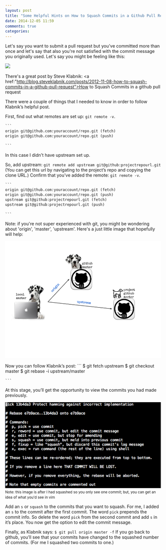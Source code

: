```yaml
---
layout: post
title: "Some Helpful Hints on How to Squash Commits in a Github Pull Request"
date: 2014-12-05 11:59
comments: true
categories: 
---
```


Let's say you want to submit a pull request but you've committed more than once and let's say that also you're not satisfied with the commit message you originally used.  Let's say you might be feeling like this:

<img src="http://1.bp.blogspot.com/-AZNV9I1nBF4/UB6SvKtIR6I/AAAAAAAAAWY/fk8_oWh9JCI/s1600/midvale+school+for+the+gifted.jpg"/>

There's a great post by Steve Klabnik: <a href:"http://blog.steveklabnik.com/posts/2012-11-08-how-to-squash-commits-in-a-github-pull-request">How to Squash Commits in a github pull request</a>

There were a couple of things that I needed to know in order to follow Klabnik’s helpful post.

First, find out what remotes are set up: `git remote -v`.	
	
	```
	origin git@github.com:youraccount/repo.git (fetch)
	origin git@github.com:youraccount/repo.git (push)

	```
In this case I didn't have upstream set up.

So, add upstream: `git remote add upstream git@github:projectrepourl.git`  (You can get this url by navigating to the project’s repo and copying the clone URL.) 
Confirm that you’ve added the remote: `git remote -v`.

	```
	origin git@github.com:youraccount/repo.git (fetch)
	origin git@github.com:youraccount/repo.git (push)
	upstream git@github:projectrepourl.git (fetch)
	upstream git@github:projectrepourl.git (push)
	
	```
Note: if you're not super experienced with git, you might be wondering about 'origin', 'master', 'upstream'.  Here's a just little image that hopefully will help:

<img src="/images/git.png"/>


Now you can follow Klabnik’s post:
	```
	$ git fetch upstream
	$ git checkout master
	$ git rebase -i upstream/master

	```

At this stage, you’ll get the opportunity to view the commits you had made previously. 

<img src="../images/editcommits.png"/>
<small>Note: this image is after I had squashed so you only see one commit; but, you can get an idea of what you'd see in vim</small>

Add an `s` or `squash` to the commits that you want to squash. For me, I added an `s` to the commit after the first commit.  The word `pick` prepends the commit info.  So delete the word `pick` from the second commit and add `s` in it’s place. You now get the option to edit the commit message.

Finally, as Klabnik says: `$ git pull origin master -f`
If you go back to github, you’ll see that your commits have changed to the squashed number of commits. (For me I squashed two commits to one.) 

